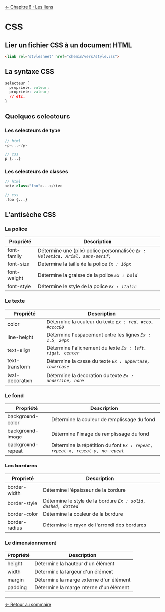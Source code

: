 [← Chapitre 6 : Les liens](006-chapitre-les-liens.md)

CSS
===

Lier un fichier CSS à un document HTML
---

```html
<link rel="stylesheet" href="chemin/vers/style.css">
```

La syntaxe CSS
---

```css
selecteur {
  propriete: valeur;
  propriete: valeur;
  // etc.
}
```

Quelques selecteurs
---

### Les selecteurs de type

```php
// html
<p>...</p>

// css
p {...}
```

### Les selecteurs de classes

```php
// html
<div class="foo">...</div>

// css
.foo {...}
```

L'antisèche CSS
---

### La police

| Propriété   | Description                                                                          |
|-------------|--------------------------------------------------------------------------------------|
| font-family | Détermine une (pile) police personnalisée *`Ex : Helvetica, Arial, sans-serif;`*     |
| font-size   | Détermine la taille de la police *`Ex : 16px`*                                       |
| font-weight | Détermine la graisse de la police *`Ex : bold`*                                      |
| font-style  | Détermine le style de la police *`Ex : italic`*                                      |

### Le texte

| Propriété        | Description                                                                     |
|------------------|---------------------------------------------------------------------------------|
| color            | Détermine la couleur du texte *`Ex : red, #cc0, #cccc00`*                       |
| line-height      | Détermine l'espacement entre les lignes *`Ex : 1.5, 24px`*                      |
| text-align       | Détermine l'alignement du texte *`Ex : left, right, center`*                    |
| text-transform   | Détermine la casse du texte *`Ex : uppercase, lowercase`*                       |
| text-decoration  | Détermine la décoration du texte *`Ex : underline, none`*                       |

### Le fond

| Propriété         | Description                                                                    |
|-------------------|--------------------------------------------------------------------------------|
| background-color  | Détermine la couleur de remplissage du fond                                    |
| background-image  | Détermine l'image de remplissage du fond                                       |
| background-repeat | Détermine la répétition du font *`Ex : repeat, repeat-x, repeat-y, no-repeat`* |

### Les bordures

| Propriété     | Description                                                                      |
|-------------  |----------------------------------------------------------------------------------|
| border-width  | Détermine l'épaisseur de la bordure                                              |
| border-style  | Détermine le style de la bordure *`Ex : solid, dashed, dotted`*                  |
| border-color  | Détermine la couleur de la bordure                                               |
| border-radius | Détermine le rayon de l'arrondi des bordures                                     |

### Le dimensionnement

| Propriété | Description                                                                          |
|-----------|--------------------------------------------------------------------------------------|
| height    | Détermine la hauteur d'un élément                                                    |
| width     | Détermine la largeur d'un élément                                                    |
| margin    | Détermine la marge externe d'un élément                                              |
| padding   | Détermine la marge interne d'un élément                                              |

---

[← Retour au sommaire](../README.md)
